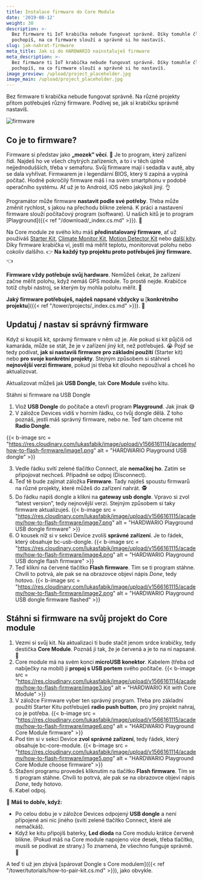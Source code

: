 ```yaml
---
title: Instalace firmware do Core Module
date: '2019-08-12'
weight: 30
description: >-
  Bez firmware ti IoT krabička nebude fungovat správně. Díky tomuhle článku
  pochopíš, na co firmware slouží a správně si ho nastavíš.
slug: jak-nahrat-firmware
meta_title: Jak si do HARDWARIO nainstaluješ firmware
meta_description: >-
  Bez firmware ti IoT krabička nebude fungovat správně. Díky tomuhle článku
  pochopíš, na co firmware slouží a správně si ho nastavíš.
image_preview: /upload/project_placeholder.jpg
image_main: /upload/project_placeholder.jpg
---
```

Bez firmware ti krabička nebude fungovat správně. Na různé projekty přitom potřebuješ různý firmware. Podívej se, jak si krabičku správně nastavíš.

![firmware](https://res.cloudinary.com/lukasfabik/image/upload/v1571663751/academy/how-to-flash-firmware/13-infografika-firmware.png)

## Co je to firmware?

Firmware si představ jako **„mozek” věcí**. 🤖 Je to program, který zařízení řídí. Najdeš ho ve všech chytrých zařízeních, a to i v těch úplně nejjednodušších, třeba v semaforu. Svůj firmware mají i sedadla v autě, aby se dala vyhřívat. Firmwarem je i legendární BIOS, který ti zapíná a vypíná počítač. Hodně pokročilý firmware máš i na svém smartphonu v podobě operačního systému. Ať už je to Android, iOS nebo jakýkoli jiný. 👌

Programátor může firmware **nastavit podle své potřeby**. Třeba může změnit rychlost, s jakou na přechodu blikne zelená. K práci a nastavení firmware slouží počítačový program (software). U našich kitů je to program [Playground]({{< ref "/download/_index.cs.md" >}}). 🤡

Na Core module ze svého kitu máš **předinstalovaný firmware**, ať už používáš [Starter Kit](https://obchod.hardwario.cz/push-button-kit/), [Climate Monitor Kit](https://obchod.hardwario.cz/climate-monitor-kit/), [Motion Detector Kit](https://obchod.hardwario.cz/motion-detector-kit/) nebo [další kity](https://obchod.hardwario.cz/motion-detector-kit/). Díky firmware krabička ví, jestli má měřit teplotu, monitorovat polohu nebo cokoliv dalšího.
👉 **Na každý typ projektu proto potřebuješ jiný firmware.** 👈

**Firmware vždy potřebuje svůj hardware**. Nemůžeš čekat, že zařízení začne měřit polohu, když nemáš GPS module. To prostě nejde. Krabičce totiž chybí nástroj, se kterým by mohla polohu měřit. 🤷

**Jaký firmware potřebuješ, najdeš napsané vždycky u** [**konkrétního projektu**]({{< ref "/tower/projects/_index.cs.md" >}}). 🤙

## Updatuj / nastav si správný firmware

Když si koupíš kit, správný firmware v něm už je. Ale pokud si kit půjčíš od kamaráda, může se stát, že je v zařízení jiný kit, než potřebuješ. 😭 Pojď se tedy podívat, **jak si nastavíš firmware pro základní použití** (Starter kit) nebo **pro svoje konkrétní projekty**. Stejným způsobem si stáhneš **nejnovější verzi firmware**, pokud jsi třeba kit dlouho nepoužíval a chceš ho aktualizovat.

Aktualizovat můžeš jak **USB Dongle**, tak **Core Module** svého kitu.

Stáhni si firmware na USB Dongle

1. Vlož **USB Dongle** do počítače a otevři program **Playground**. Jak jinak 😅
2. V záložce Devices vidíš v horním řádku, co tvůj dongle dělá. Z toho poznáš, jestli máš správný firmware, nebo ne. Teď tam chceme mít **Radio Dongle**.

{{< b-image src = "https://res.cloudinary.com/lukasfabik/image/upload/v1566161114/academy/how-to-flash-firmware/image1.png" alt = "HARDWARIO Playground USB dongle" >}}

3. Vedle řádku svítí zelené tlačítko Connect, ale **nemačkej ho**. Zatím se připojovat nechceš. Případně se odpoj (Disconnect).
4. Teď tě bude zajímat záložka **Firmware**. Tady najdeš spoustu firmwarů na různé projekty, které můžeš do zařízení nahrát. 🕵️
5. Do řádku napiš dongle a klikni na **gateway usb dongle**. Vpravo si zvol “latest version”, tedy nejnovější verzi. Stejným způsobem si taky firmware aktualizuješ.
   {{< b-image src = "https://res.cloudinary.com/lukasfabik/image/upload/v1566161115/academy/how-to-flash-firmware/image7.png" alt = "HARDWARIO Playground USB dongle firmware" >}}
6. O kousek níž si v sekci Device zvolíš **správné zařízení**. Je to řádek, který obsahuje bc-usb-dongle.
   {{< b-image src = "https://res.cloudinary.com/lukasfabik/image/upload/v1566161115/academy/how-to-flash-firmware/image4.png" alt = "HARDWARIO Playground USB dongle flash firmware" >}}
7. Teď klikni na červené tlačítko **Flash firmware**. Tím se ti program stáhne. Chvíli to potrvá, ale pak se na obrazovce objeví nápis _Done_, tedy hotovo.
   {{< b-image src = "https://res.cloudinary.com/lukasfabik/image/upload/v1566161115/academy/how-to-flash-firmware/image2.png" alt = "HARDWARIO Playground USB dongle firmware flashed" >}}

## Stáhni si firmware na svůj projekt do Core module

1. Vezmi si svůj kit. Na aktualizaci ti bude stačit jenom srdce krabičky, tedy destička **Core Module**. Poznáš ji tak, že je červená a je to na ní napsané. 🙂
2. Core module má na svém konci **microUSB konektor**. Kabelem (třeba od nabíječky na mobil) ji **propoj s USB portem** svého počítače.
   {{< b-image src = "https://res.cloudinary.com/lukasfabik/image/upload/v1566161114/academy/how-to-flash-firmware/image3.jpg" alt = "HARDWARIO Kit with Core Module" >}}
3. V záložce Firmware vyber ten správný program. Třeba pro základní použití Starter Kitu potřebuješ **radio push button**, pro jiný projekt nahraj, co je potřeba.
   {{< b-image src = "https://res.cloudinary.com/lukasfabik/image/upload/v1566161115/academy/how-to-flash-firmware/image6.png" alt = "HARDWARIO Playground Core Module firmware" >}}
4. Pod tím si v sekci Device **zvol správné zařízení**, tedy řádek, který obsahuje bc-core-module.
   {{< b-image src = "https://res.cloudinary.com/lukasfabik/image/upload/v1566161114/academy/how-to-flash-firmware/image5.png" alt = "HARDWARIO Playground Core Module choose firmware" >}}
5. Stažení programu provedeš kliknutím na tlačítko **Flash firmware**. Tím se ti program stáhne. Chvíli to potrvá, ale pak se na obrazovce objeví nápis _Done_, tedy hotovo.
6. Kabel odpoj.


🙌 **Máš to dobře, když:**

* Po celou dobu je v záložce Devices odpojený **USB dongle** a není připojené ani nic jiného (svítí zelené tlačítko Connect, které ale nemačkáš).
* Když ke kitu připojíš baterky, **Led dioda** na Core modulu krátce červeně blikne. (Pokud máš na Core module napojeno více desek, třeba tlačítko, musíš se podívat ze strany.) To znamená, že všechno funguje správně. ️🎉

A teď ti už jen zbývá [spárovat Dongle s Core modulem]({{< ref "/tower/tutorials/how-to-pair-kit.cs.md" >}}), jako obvykle.
